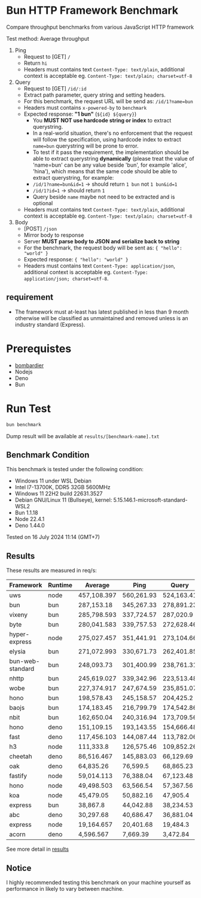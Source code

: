 # Bun HTTP Framework Benchmark

Compare throughput benchmarks from various JavaScript HTTP framework

Test method: Average throughput

1. Ping
    - Request to [GET] `/`
    - Return `hi`
    - Headers must contains text `Content-Type: text/plain`, additional context is acceptable eg. `Content-Type: text/plain; charset=utf-8`
2. Query
    - Request to [GET] `/id/:id`
    - Extract path parameter, query string and setting headers.
    - For this benchmark, the request URL will be send as: `/id/1?name=bun`
    - Headers must contains `x-powered-by` to `benchmark`
    - Expected response: **"1 bun"** (`${id} ${query}`)
        - You **MUST NOT use hardcode string or index** to extract querystring.
        - In a real-world situation, there's no enforcement that the request will follow the specification, using hardcode index to extract `name=bun` querystring will be prone to error.
        - To test if it pass the requirement, the implementation should be able to extract querystring **dynamically** (please treat the value of 'name=bun' can be any value beside 'bun', for example 'alice', 'hina'), which means that the same code should be able to extract querystring, for example:
        - `/id/1?name=bun&id=1` -> should return `1 bun` not `1 bun&id=1`
        - `/id/1?id=1` -> should return `1 `
        - Query beside `name` maybe not need to be extracted and is optional
    - Headers must contains text `Content-Type: text/plain`, additional context is acceptable eg. `Content-Type: text/plain; charset=utf-8`
3. Body
    - [POST] `/json`
    - Mirror body to response
    - Server **MUST parse body to JSON and serialize back to string**
    - For the benchmark, the request body will be sent as: `{ "hello": "world" }`
    - Expected response: `{ "hello": "world" }`
    - Headers must contains text `Content-Type: application/json`, additional context is acceptable eg. `Content-Type: application/json; charset=utf-8`.

## requirement

-   The framework must at-least has latest published in less than 9 month otherwise will be classified as unmaintained and removed unless is an industry standard (Express).

# Prerequistes

-   [bombardier](https://github.com/codesenberg/bombardier)
-   Nodejs
-   Deno
-   Bun

# Run Test

```typescript
bun benchmark
```

Dump result will be available at `results/[benchmark-name].txt`

## Benchmark Condition

This benchmark is tested under the following condition:

-   Windows 11 under WSL Debian
-   Intel I7-13700K, DDR5 32GB 5600MHz
-   Windows 11 22H2 build 22631.3527
-   Debian GNU/Linux 11 (Bullseye), kernel: 5.15.146.1-microsoft-standard-WSL2
-   Bun 1.1.18
-   Node 22.4.1
-   Deno 1.44.0

Tested on 16 July 2024 11:14 (GMT+7)

## Results

These results are measured in req/s:

| Framework        | Runtime | Average     | Ping       | Query      | Body       |
| ---------------- | ------- | ----------- | ---------- | ---------- | ---------- |
| uws              | node    | 457,108.397 | 560,261.93 | 524,163.41 | 286,899.85 |
| bun              | bun     | 287,153.18  | 345,267.33 | 278,891.23 | 237,300.98 |
| vixeny           | bun     | 285,798.593 | 337,724.57 | 287,020.9  | 232,650.31 |
| byte             | bun     | 280,041.583 | 339,757.53 | 272,628.46 | 227,738.76 |
| hyper-express    | node    | 275,027.457 | 351,441.91 | 273,104.66 | 200,535.8  |
| elysia           | bun     | 271,072.993 | 330,671.73 | 262,401.85 | 220,145.4  |
| bun-web-standard | bun     | 248,093.73  | 301,400.99 | 238,761.31 | 204,118.89 |
| nhttp            | bun     | 245,619.027 | 339,342.96 | 223,513.48 | 174,000.64 |
| wobe             | bun     | 227,374.917 | 247,674.59 | 235,851.07 | 198,599.09 |
| hono             | bun     | 198,578.43  | 245,158.57 | 204,425.2  | 146,151.52 |
| baojs            | bun     | 174,183.45  | 216,799.79 | 174,542.86 | 131,207.7  |
| nbit             | bun     | 162,650.04  | 240,316.94 | 173,709.56 | 73,923.62  |
| hono             | deno    | 151,109.15  | 193,143.55 | 154,666.48 | 105,517.42 |
| fast             | deno    | 117,456.103 | 144,087.44 | 113,782.06 | 94,498.81  |
| h3               | node    | 111,333.8   | 126,575.46 | 109,852.26 | 97,573.68  |
| cheetah          | deno    | 86,516.467  | 145,883.03 | 66,129.69  | 47,536.68  |
| oak              | deno    | 64,835.26   | 76,599.5   | 68,865.23  | 49,041.05  |
| fastify          | node    | 59,014.113  | 76,388.04  | 67,123.48  | 33,530.82  |
| hono             | node    | 49,498.503  | 63,566.54  | 57,367.56  | 27,561.41  |
| koa              | node    | 45,479.05   | 50,882.16  | 47,905.4   | 37,649.59  |
| express          | bun     | 38,867.8    | 44,042.88  | 38,234.53  | 34,325.99  |
| abc              | deno    | 30,297.68   | 40,686.47  | 36,881.04  | 13,325.53  |
| express          | node    | 19,164.657  | 20,401.68  | 19,484.3   | 17,607.99  |
| acorn            | deno    | 4,596.567   | 7,669.39   | 3,472.84   | 2,647.47   |

See more detail in [results](https://github.com/SaltyAom/bun-http-framework-benchmark/tree/main/results)

## Notice

I highly recommended testing this benchmark on your machine yourself as performance in likely to vary between machine.
